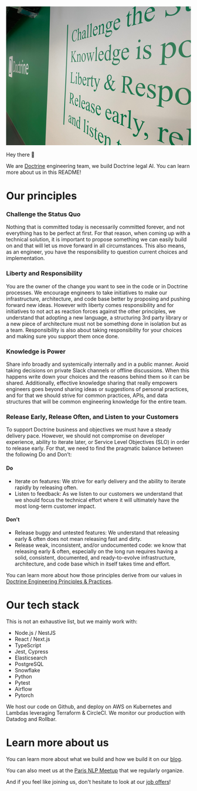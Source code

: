 ![Our Wall](/profile/Wall.jpg)

Hey there 👋

We are [Doctrine](https://www.doctrine.fr) engineering team, we build Doctrine legal AI. You can learn more about us in this README!

# Our principles

### Challenge the Status Quo

Nothing that is committed today is necessarily committed forever, and not everything has to be perfect at first. For that reason, when coming up with a technical solution, it is important to propose something we can easily build on and that will let us move forward in all circumstances.
This also means, as an engineer, you have the responsibility to question current choices and implementation.

### Liberty and Responsibility

You are the owner of the change you want to see in the code or in Doctrine processes. We encourage engineers to take initiatives to make our infrastructure, architecture, and code base better by proposing and pushing forward new ideas. However with liberty comes responsibility and for initiatives to not act as reaction forces against the other principles, we understand that adopting a new language, a structuring 3rd party library or a new piece of architecture must not be something done in isolation but as a team. Responsibility is also about taking responsibility for your choices and making sure you support them once done.

### Knowledge is Power

Share info broadly and systemically internally and in a public manner. Avoid taking decisions on private Slack channels or offline discussions. When this happens write down your choices and the reasons behind them so it can be shared.
Additionally, effective knowledge sharing that really empowers engineers goes beyond sharing ideas or suggestions of personal practices, and for that we should strive for common practices, APIs, and data structures that will be common engineering knowledge for the entire team.

### Release Early, Release Often, and Listen to your Customers

To support Doctrine business and objectives we must have a steady delivery pace. However, we should not compromise on developer experience, ability to iterate later, or Service Level Objectives (SLO) in order to release early. For that, we need to find the pragmatic balance between the following Do and Don’t:

#### Do

- Iterate on features: We strive for early delivery and the ability to iterate rapidly by releasing often.
- Listen to feedback: As we listen to our customers we understand that we should focus the technical effort where it will ultimately have the most long-term customer impact.

#### Don’t

- Release buggy and untested features: We understand that releasing early & often does not mean releasing fast and dirty.
- Release weak, inconsistent, and/or undocumented code: we know that releasing early & often, especially on the long run requires having a solid, consistent, documented, and ready-to-evolve infrastructure, architecture, and code base which in itself takes time and effort.

You can learn more about how those principles derive from our values in [Doctrine Engineering Principles & Practices](https://medium.com/doctrine/doctrine-engineering-principles-and-practices-7faab666fac9).

# Our tech stack

This is not an exhaustive list, but we mainly work with:

- Node.js / NestJS
- React / Next.js
- TypeScript
- Jest, Cypress
- Elasticsearch
- PostgreSQL
- Snowflake
- Python
- Pytest
- Airflow
- Pytorch

We host our code on Github, and deploy on AWS on Kubernetes and Lambdas leveraging Terraform & CircleCI. We monitor our production with Datadog and Rollbar.

# Learn more about us

You can learn more about what we build and how we build it on our [blog](https://medium.com/doctrine/engineering/home).

You can also meet us at the [Paris NLP Meetup](https://www.meetup.com/fr-FR/Paris-NLP/) that we regularly organize.

And if you feel like joining us, don't hesitate to look at our [job offers](https://www.doctrine.fr/recrutement)!
